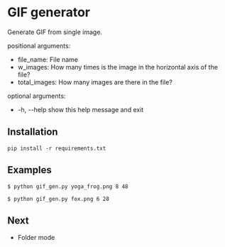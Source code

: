 # GIF generator

Generate GIF from single image.

positional arguments:
  * file_name: File name
  * w_images: How many times is the image in the horizontal axis of the file?
  * total_images: How many images are there in the file?

optional arguments:
  * -h, --help    show this help message and exit

## Installation

~~~~
pip install -r requirements.txt
~~~~

## Examples

~~~~
$ python gif_gen.py yoga_frog.png 8 48
~~~~

~~~~
$ python gif_gen.py fox.png 6 28
~~~~

## Next
* Folder mode